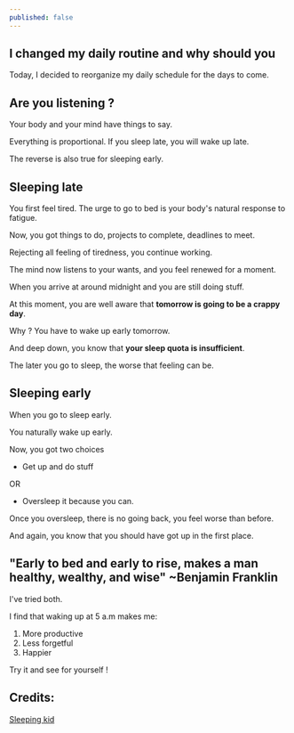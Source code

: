 ```yaml
---
published: false
---
```

## I changed my daily routine and why should you
Today, I decided to reorganize my daily schedule for the days to come.

## Are you listening ?
Your body and your mind have things to say.

Everything is proportional. If you sleep late, you will wake up late.

The reverse is also true for sleeping early.

## Sleeping late

You first feel tired. The urge to go to bed is your body's natural response to fatigue.

Now, you got things to do, projects to complete, deadlines to meet.

Rejecting all feeling of tiredness, you continue working.

The mind now listens to your wants, and you feel renewed for a moment.


When you arrive at around midnight and you are still doing stuff.

At this moment, you are well aware that **tomorrow is going to be a crappy day**.

Why ? You have to wake up early tomorrow.

And deep down, you know that **your sleep quota is insufficient**.

The later you go to sleep, the worse that feeling can be.

## Sleeping early
When you go to sleep early.

You naturally wake up early.

Now, you got two choices
 - Get up and do stuff
 
 OR
 
 - Oversleep it because you can.
 
Once you oversleep, there is no going back, you feel worse than before.
 
And again, you know that you should have got up in the first place.
 
## "Early to bed and early to rise, makes a man healthy, wealthy, and wise" ~Benjamin Franklin
I've tried both.
 
I find that waking up at 5 a.m makes me:
 1. More productive
 2. Less forgetful
 3. Happier
 
Try it and see for yourself !

## Credits:
[Sleeping kid](https://www.stopbreathethink.com/can-mindful-parenting-help-kids-sleep-better/funny)